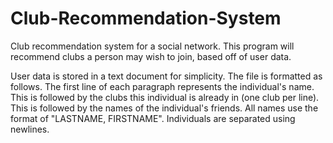 # Club-Recommendation-System
Club recommendation system for a social network. This program will recommend clubs a person may wish to join, based off of user data.

User data is stored in a text document for simplicity. The file is formatted as follows. The first line of each paragraph represents the individual's name. This is followed by the clubs this individual is already in (one club per line). This is followed by the names of the individual's friends. All names use the format of "LASTNAME, FIRSTNAME". Individuals are separated using newlines.
